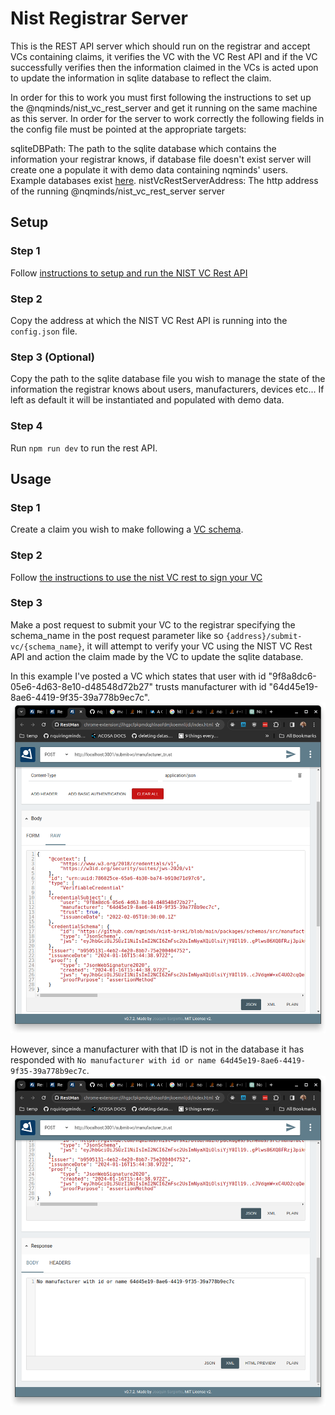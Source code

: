 # Nist Registrar Server

This is the REST API server which should run on the registrar and accept VCs containing claims, it verifies the VC with the VC Rest API and if the VC successfully verifies then the information claimed in the VCs is acted upon to update the information in sqlite database to reflect the claim.

In order for this to work you must first following the instructions to set up the @nqminds/nist_vc_rest_server and get it running on the same machine as this server. In order for the server to work correctly the following fields in the config file must be pointed at the appropriate targets:

sqliteDBPath: The path to the sqlite database which contains the information your registrar knows, if database file doesn't exist server will create one a populate it with demo data containing nqminds' users. Example databases exist [here](https://github.com/nqminds/nist-brski/tree/nist_policy_rust_library/packages/nist_policy/tests).
nistVcRestServerAddress: The http address of the running @nqminds/nist_vc_rest_server server

## Setup

### Step 1
Follow [instructions to setup and run the NIST VC Rest API](https://github.com/nqminds/nist-brski/blob/main/packages/nist_vc_rest_server/README.md)

### Step 2
Copy the address at which the NIST VC Rest API is running into the `config.json` file.

### Step 3 (Optional)
Copy the path to the sqlite database file you wish to manage the state of the information the registrar knows about users, manufacturers, devices etc... If left as default it will be instantiated and populated with demo data.

### Step 4
Run `npm run dev` to run the rest API.

## Usage

### Step 1
Create a claim you wish to make following a [VC schema](https://github.com/nqminds/nist-brski/blob/main/packages/schemas/README.md).

### Step 2
Follow [the instructions to use the nist VC rest to sign your VC](https://github.com/nqminds/nist-brski/blob/main/packages/nist_vc_rest_server/README.md)

### Step 3
Make a post request to submit your VC to the registrar specifying the schema_name in the post request parameter like so `{address}/submit-vc/{schema_name}`, it will attempt to verify your VC using the NIST VC Rest API and action the claim made by the VC to update the sqlite database.

In this example I've posted a VC which states that user with id "9f8a8dc6-05e6-4d63-8e10-d48548d72b27" trusts manufacturer with id "64d45e19-8ae6-4419-9f35-39a778b9ec7c".
![Alt text](submit_VC.png)

However, since a manufacturer with that ID is not in the database it has responded with `No manufacturer with id or name 64d45e19-8ae6-4419-9f35-39a778b9ec7c`.
![Alt text](no_manufacturer_response.png)
